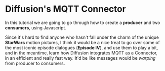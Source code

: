 # Diffusion's MQTT Connector 

In this tutorial we are going to go through how to create a **producer** and two **consumers**, using Javascript.

Since it's hard to find anyone who hasn't fall under the charm of the unique **StarWars** motion pictures, I think it would be a nice treat to go over some of the most iconic episode dialogues (**Episode IV**), and use them to play a bit, and in the meantime, learn how Diffusion integrates MQTT as a Connector, in an efficient and really fast way. It'd be like messages would be *warping* from producer to consumers.

